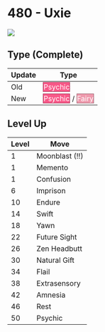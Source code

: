 # 480 - Uxie
![][480]

## Type (Complete)

Update | Type
---    | ---
Old    | <span style="color:white; background:#F85888; border: 1px solid #A13959">Psychic</span>
New    | <span style="color:white; background:#F85888; border: 1px solid #A13959">Psychic</span> / <span style="color:white; background:#EE99AC; border: 1px solid #9B6470">Fairy</span>

## Level Up

Level | Move
---   | ---
  1   | Moonblast (!!)
  1   | Memento
  1   | Confusion
  6   | Imprison
 10   | Endure
 14   | Swift
 18   | Yawn
 22   | Future Sight
 26   | Zen Headbutt
 30   | Natural Gift
 34   | Flail
 38   | Extrasensory
 42   | Amnesia
 46   | Rest
 50   | Psychic



[480]: /img/pokemon/480.png
